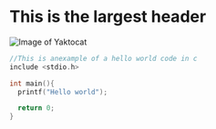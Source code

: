 # This is the largest header

![Image of Yaktocat](https://octodex.github.com/images/yaktocat.png)

```C
//This is anexample of a hello world code in c
include <stdio.h>

int main(){
  printf("Hello world");

  return 0;
}
```
